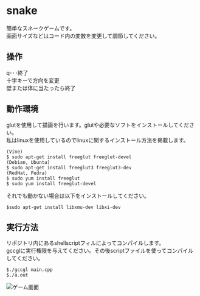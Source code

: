 # snake
簡単なスネークゲームです。  
画面サイズなどはコード内の変数を変更して調節してください。
## 操作
q･･･終了  
十字キーで方向を変更  
壁または体に当たったら終了
## 動作環境
glutを使用して描画を行います。glutや必要なソフトをインストールしてください。  
私はlinuxを使用しているのでlinuxに関するインストール方法を掲載します。
~~~
(Vine)
$ sudo apt-get install freeglut freeglut-devel
(Debian, Ubuntu)
$ sudo apt-get install freeglut3 freeglut3-dev
(RedHat, Fedra)
$ sudo yum install freeglut
$ sudo yum install freeglut-devel
~~~
それでも動かない場合は以下をインストールしてください。
~~~
$sudo apt-get install libxmu-dev libxi-dev
~~~

## 実行方法
リポジトリ内にあるshellscriptフィルによってコンパイルします。  
gccglに実行権限を与えてください。その後scriptファイルを使ってコンパイルしてください。  
~~~
$./gccgl main.cpp
$./a.out
~~~
![ゲーム画面](https://user-images.githubusercontent.com/39081837/55276647-802a2e00-5339-11e9-8cb3-b514f3fc8e53.jpg)
